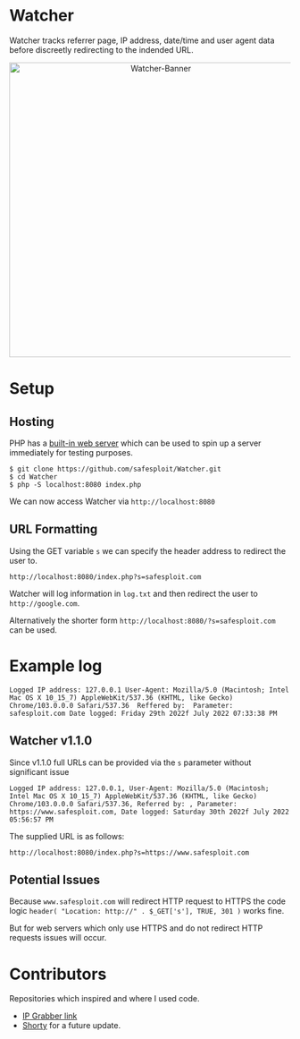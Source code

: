 # Watcher

Watcher tracks referrer page, IP address, date/time and user agent data before discreetly redirecting to the indended URL.

<p align="center">
  <img width="527" alt="Watcher-Banner" src="https://user-images.githubusercontent.com/10171446/181995197-22277864-c5bf-4b1f-b35e-420d0c0e4e37.png">

</p>

# Setup

## Hosting

PHP has a [built-in web server](https://www.php.net/manual/en/features.commandline.webserver.php) which can be used to spin up a server immediately for testing purposes.

    $ git clone https://github.com/safesploit/Watcher.git
    $ cd Watcher
    $ php -S localhost:8080 index.php
    
We can now access Watcher via `http://localhost:8080`
    
## URL Formatting

Using the GET variable `s` we can specify the header address to redirect the user to.

    http://localhost:8080/index.php?s=safesploit.com
    
Watcher will log information in `log.txt` and then redirect the user to `http://google.com`.

Alternatively the shorter form `http://localhost:8080/?s=safesploit.com` can be used.

# Example log

`Logged IP address: 127.0.0.1 User-Agent: Mozilla/5.0 (Macintosh; Intel Mac OS X 10_15_7) AppleWebKit/537.36 (KHTML, like Gecko) Chrome/103.0.0.0 Safari/537.36  Reffered by:  Parameter: safesploit.com Date logged: Friday 29th 2022f July 2022 07:33:38 PM`

## Watcher v1.1.0 
Since v1.1.0 full URLs can be provided via the `s` parameter without significant issue

`Logged IP address: 127.0.0.1, User-Agent: Mozilla/5.0 (Macintosh; Intel Mac OS X 10_15_7) AppleWebKit/537.36 (KHTML, like Gecko) Chrome/103.0.0.0 Safari/537.36, Referred by: , Parameter: https://www.safesploit.com, Date logged: Saturday 30th 2022f July 2022 05:56:57 PM`

The supplied URL is as follows:

    http://localhost:8080/index.php?s=https://www.safesploit.com


## Potential Issues
Because `www.safesploit.com` will redirect HTTP request to HTTPS the code logic `header( "Location: http://" . $_GET['s'], TRUE, 301 )` works fine.

But for web servers which only use HTTPS and do not redirect HTTP requests issues will occur.

# Contributors

Repositories which inspired and where I used code. 

  - [IP Grabber link](https://github.com/ispeakcomputer/php_visitor_tracking_script)
  - [Shorty](https://github.com/mikecao/shorty) for a future update.
  
